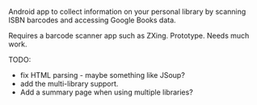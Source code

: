 Android app to collect information on your personal library by scanning ISBN barcodes and accessing Google Books data.

Requires a barcode scanner app such as ZXing.  Prototype.  Needs much work.  

TODO:
* fix HTML parsing - maybe something like JSoup?
* add the multi-library support.
* Add a summary page when using multiple libraries?
